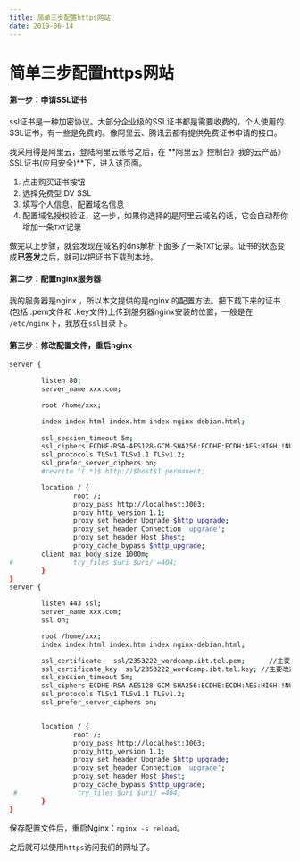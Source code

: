 ```yaml
---
title: 简单三步配置https网站
date: 2019-06-14
---
```


# 简单三步配置https网站

#### 第一步：申请SSL证书

ssl证书是一种加密协议。大部分企业级的SSL证书都是需要收费的，个人使用的SSL证书，有一些是免费的。像阿里云、腾讯云都有提供免费证书申请的接口。

我采用得是阿里云，登陆阿里云账号之后，在 **阿里云》控制台》我的云产品》SSL证书(应用安全)**下，进入该页面。

1. 点击购买证书按钮
2. 选择免费型 DV SSL
3. 填写个人信息，配置域名信息
4. 配置域名授权验证，这一步，如果你选择的是阿里云域名的话，它会自动帮你增加一条`TXT`记录

做完以上步骤，就会发现在域名的dns解析下面多了一条`TXT`记录。证书的状态变成**已签发**之后，就可以把证书下载到本地。

#### 第二步：配置nginx服务器

我的服务器是nginx ，所以本文提供的是nginx 的配置方法。把下载下来的证书(包括 .pem文件和 .key文件)上传到服务器nginx安装的位置，一般是在 `/etc/nginx`下，我放在`ssl`目录下。

#### 第三步：修改配置文件，重启nginx

```bash
server {

        listen 80;
        server_name xxx.com;

        root /home/xxx;

        index index.html index.htm index.nginx-debian.html;
        
        ssl_session_timeout 5m;
        ssl_ciphers ECDHE-RSA-AES128-GCM-SHA256:ECDHE:ECDH:AES:HIGH:!NULL:!aNULL:!MD5:!ADH:!RC4;
        ssl_protocols TLSv1 TLSv1.1 TLSv1.2;
        ssl_prefer_server_ciphers on;
        #rewrite ^(.*)$ http://$host$1 permanent;

        location / {
                root /;
                proxy_pass http://localhost:3003;
                proxy_http_version 1.1;
                proxy_set_header Upgrade $http_upgrade;
                proxy_set_header Connection 'upgrade';
                proxy_set_header Host $host;
                proxy_cache_bypass $http_upgrade;
		client_max_body_size 1000m;
#               try_files $uri $uri/ =404;		
        }
}
server {

        listen 443 ssl;
        server_name xxx.com;
        ssl on;

        root /home/xxx;
        index index.html index.htm index.nginx-debian.html;    

        ssl_certificate   ssl/2353222_wordcamp.ibt.tel.pem; 	 //主要改这儿
        ssl_certificate_key  ssl/2353222_wordcamp.ibt.tel.key; //主要改这儿	
        ssl_session_timeout 5m;
        ssl_ciphers ECDHE-RSA-AES128-GCM-SHA256:ECDHE:ECDH:AES:HIGH:!NULL:!aNULL:!MD5:!ADH:!RC4;
        ssl_protocols TLSv1 TLSv1.1 TLSv1.2;
        ssl_prefer_server_ciphers on;


        location / {
                root /;
                proxy_pass http://localhost:3003;
                proxy_http_version 1.1;
                proxy_set_header Upgrade $http_upgrade;
                proxy_set_header Connection 'upgrade';
                proxy_set_header Host $host;
                proxy_cache_bypass $http_upgrade;
 #               try_files $uri $uri/ =404;
        }
} 
```

保存配置文件后，重启Nginx：`nginx -s reload`。

之后就可以使用`https`访问我们的网址了。

